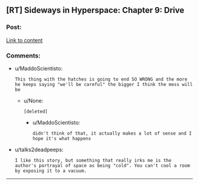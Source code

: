 ## [RT] Sideways in Hyperspace: Chapter 9: Drive

### Post:

[Link to content](https://sidewaysfiction.wordpress.com/2017/01/08/drive/)

### Comments:

- u/MaddoScientisto:
  ```
  This thing with the hatches is going to end SO WRONG and the more he keeps saying "we'll be careful" the bigger I think the mess will be
  ```

  - u/None:
    ```
    [deleted]
    ```

    - u/MaddoScientisto:
      ```
      didn't think of that, it actually makes a lot of sense and I hope it's what happens
      ```

- u/talks2deadpeeps:
  ```
  I like this story, but something that really irks me is the author's portrayal of space as being "cold". You can't cool a room by exposing it to a vacuum.
  ```

---

